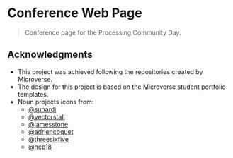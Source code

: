 # Conference Web Page

> Conference page for the Processing Community Day.

## Acknowledgments

- This project was achieved following the repositories created by Microverse.
- The design for this project is based on the Microverse student portfolio templates.
- Noun projects icons from:
  - [@sunardi](https://thenounproject.com/Noplubery/)
  - [@vectorstall](https://thenounproject.com/vectorstall/)
  - [@jamesstone](https://thenounproject.com/jistone/)
  - [@adriencoquet](https://thenounproject.com/coquet_adrien/)
  - [@threesixfive](https://thenounproject.com/365/)
  - [@hcp18](https://thenounproject.com/humbertopornaro/)
